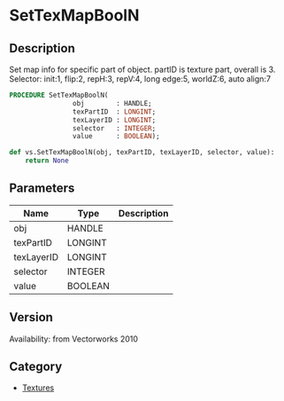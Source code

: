 # SetTexMapBoolN

## Description
Set map info for specific part of object. partID is texture part, overall is 3. Selector: init:1, flip:2, repH:3, repV:4, long edge:5, worldZ:6, auto align:7

```pascal
PROCEDURE SetTexMapBoolN(
				obj        : HANDLE;
				texPartID  : LONGINT;
				texLayerID : LONGINT;
				selector   : INTEGER;
				value      : BOOLEAN);
```

```python
def vs.SetTexMapBoolN(obj, texPartID, texLayerID, selector, value):
    return None
```

## Parameters
|Name|Type|Description|
|---|---|---|
|obj|HANDLE|   |
|texPartID|LONGINT|   |
|texLayerID|LONGINT|   |
|selector|INTEGER|   |
|value|BOOLEAN|   |

## Version
Availability: from Vectorworks 2010

## Category
* [Textures](../Categories/Textures.md)
